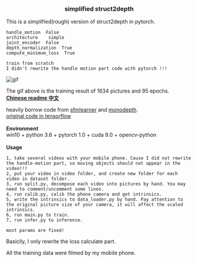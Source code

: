 ### <p align="center">simplified struct2depth</p>  
This is a simplified(rough) version of struct2depth in pytorch.  
```
handle_motion  False
architecture    simple
joint_encoder  False
depth_normalization  True
compute_minimum_loss  True

train from scratch  
I didn't rewrite the handle motion part code with pytorch !!!
```
![gif](./misc/rst.gif)  

The gif above is the training result of 1634 pictures and 95 epochs. 
<br> 
[**Chinese readme 中文**](./misc/说明.pdf)   

heavily borrow code from [sfmlearner](https://github.com/ClementPinard/SfmLearner-Pytorch) and [monodepth](https://github.com/ClubAI/MonoDepth-PyTorch).  
[original code in tensorflow](https://github.com/tensorflow/models/tree/master/research/struct2depth)  
<br>
**Environment**  
win10 + python 3.6 + pytorch 1.0 + cuda 9.0 + opencv-python 
<br>  
**Usage**  
```
1, take several videos with your mobile phone. Cause I did not rewrite the handle-motion part, so moving objects should not appear in the video!!!
2, put your video in video folder, and create new folder for each video in dataset folder.
3, run split.py, decompose each video into pictures by hand. You may need to comment/uncomment some lines. 
4, run calib.py, calib the phone camera and get intrinsics.
5, write the intrinsics to data_loader.py by hand. Pay attention to the original picture size of your camera, it will affect the scaled intrinsics.
6, run main.py to train.
7, run infer.py to inference.

most params are fixed!
```

Basiclly, I only rewrite the loss calculate part.

All the training data were filmed by my mobile phone.  



